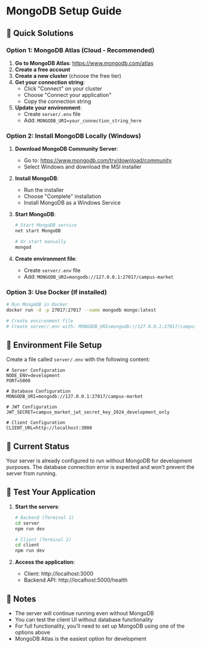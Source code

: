 # MongoDB Setup Guide

## 🚀 Quick Solutions

### **Option 1: MongoDB Atlas (Cloud - Recommended)**

1. **Go to MongoDB Atlas**: https://www.mongodb.com/atlas
2. **Create a free account**
3. **Create a new cluster** (choose the free tier)
4. **Get your connection string**:
   - Click "Connect" on your cluster
   - Choose "Connect your application"
   - Copy the connection string
5. **Update your environment**:
   - Create `server/.env` file
   - Add: `MONGODB_URI=your_connection_string_here`

### **Option 2: Install MongoDB Locally (Windows)**

1. **Download MongoDB Community Server**:
   - Go to: https://www.mongodb.com/try/download/community
   - Select Windows and download the MSI installer

2. **Install MongoDB**:
   - Run the installer
   - Choose "Complete" installation
   - Install MongoDB as a Windows Service

3. **Start MongoDB**:
   ```bash
   # Start MongoDB service
   net start MongoDB
   
   # Or start manually
   mongod
   ```

4. **Create environment file**:
   - Create `server/.env` file
   - Add: `MONGODB_URI=mongodb://127.0.0.1:27017/campus-market`

### **Option 3: Use Docker (If installed)**

```bash
# Run MongoDB in Docker
docker run -d -p 27017:27017 --name mongodb mongo:latest

# Create environment file
# Create server/.env with: MONGODB_URI=mongodb://127.0.0.1:27017/campus-market
```

## 🔧 Environment File Setup

Create a file called `server/.env` with the following content:

```env
# Server Configuration
NODE_ENV=development
PORT=5000

# Database Configuration
MONGODB_URI=mongodb://127.0.0.1:27017/campus-market

# JWT Configuration
JWT_SECRET=campus_market_jwt_secret_key_2024_development_only

# Client Configuration
CLIENT_URL=http://localhost:3000
```

## 🎯 Current Status

Your server is already configured to run without MongoDB for development purposes. The database connection error is expected and won't prevent the server from running.

## 🚀 Test Your Application

1. **Start the servers**:
   ```bash
   # Backend (Terminal 1)
   cd server
   npm run dev
   
   # Client (Terminal 2)
   cd client
   npm run dev
   ```

2. **Access the application**:
   - Client: http://localhost:3000
   - Backend API: http://localhost:5000/health

## 📝 Notes

- The server will continue running even without MongoDB
- You can test the client UI without database functionality
- For full functionality, you'll need to set up MongoDB using one of the options above
- MongoDB Atlas is the easiest option for development
